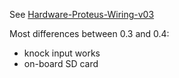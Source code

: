 See [Hardware-Proteus-Wiring-v03](Hardware-Proteus-Wiring-v03)

Most differences between 0.3 and 0.4:
- knock input works
- on-board SD card